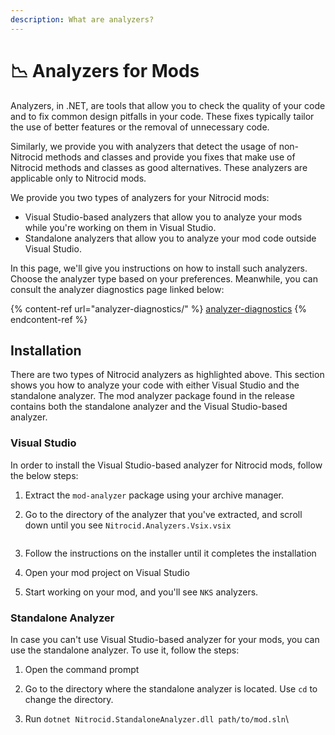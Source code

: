```yaml
---
description: What are analyzers?
---
```


# 📉 Analyzers for Mods

Analyzers, in .NET, are tools that allow you to check the quality of your code and to fix common design pitfalls in your code. These fixes typically tailor the use of better features or the removal of unnecessary code.

Similarly, we provide you with analyzers that detect the usage of non-Nitrocid methods and classes and provide you fixes that make use of Nitrocid methods and classes as good alternatives. These analyzers are applicable only to Nitrocid mods.

We provide you two types of analyzers for your Nitrocid mods:

* Visual Studio-based analyzers that allow you to analyze your mods while you're working on them in Visual Studio.
* Standalone analyzers that allow you to analyze your mod code outside Visual Studio.

In this page, we'll give you instructions on how to install such analyzers. Choose the analyzer type based on your preferences. Meanwhile, you can consult the analyzer diagnostics page linked below:

{% content-ref url="analyzer-diagnostics/" %}
[analyzer-diagnostics](analyzer-diagnostics/)
{% endcontent-ref %}

## Installation

There are two types of Nitrocid analyzers as highlighted above. This section shows you how to analyze your code with either Visual Studio and the standalone analyzer. The mod analyzer package found in the release contains both the standalone analyzer and the Visual Studio-based analyzer.

### Visual Studio

In order to install the Visual Studio-based analyzer for Nitrocid mods, follow the below steps:

1. Extract the `mod-analyzer` package using your archive manager.
2.  Go to the directory of the analyzer that you've extracted, and scroll down until you see `Nitrocid.Analyzers.Vsix.vsix`

    <figure><img src="../../.gitbook/assets/image_2023-12-17_114150379.png" alt=""><figcaption></figcaption></figure>
3. Follow the instructions on the installer until it completes the installation
4. Open your mod project on Visual Studio
5. Start working on your mod, and you'll see `NKS` analyzers.

### Standalone Analyzer

In case you can't use Visual Studio-based analyzer for your mods, you can use the standalone analyzer. To use it, follow the steps:

1. Open the command prompt
2. Go to the directory where the standalone analyzer is located. Use `cd` to change the directory.
3.  Run `dotnet Nitrocid.StandaloneAnalyzer.dll path/to/mod.sln`\


    <figure><img src="../../.gitbook/assets/image_2023-12-17_115217784.png" alt=""><figcaption></figcaption></figure>
